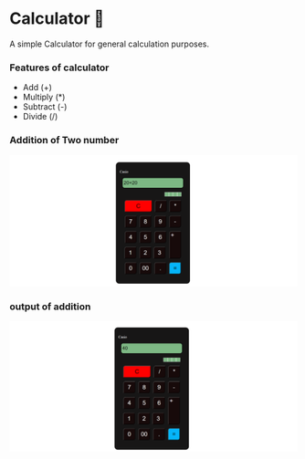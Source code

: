 # Calculator 📱

A simple Calculator for general calculation purposes.

### Features of calculator
- Add (+)
- Multiply (*)
- Subtract (-)
- Divide (/)


### Addition of Two number
![Screenshot](/images/Screenshot%20(115).png)

### output of addition
![Screenshot](/images/Screenshot%20(116).png)